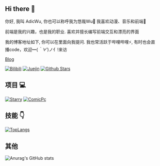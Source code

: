 ## Hi there 👋

你好, 我叫 AdicWu, 你也可以称呼我为悠哉Wu💬
我喜欢动漫、音乐和前端🌱

前端是我的兴趣，也是我的职业. 喜欢并擅长编写前端交互和漂亮的界面

我的博客地址如下, 你可以在里面向我提问. 我也常活跃于哔哩哔哩⚡, 有时也会直播code，欢迎━(*｀∀´*)ノ亻!来访

[Blog](https://www.adicw.cn/)


[![Bilibili](https://img.shields.io/badge/dynamic/json?labelColor=FE7398&logo=bilibili&logoColor=white&label=bilibili%20fans&color=00aeec&query=%24.data.totalSubs&url=https%3A%2F%2Fapi.spencerwoo.com%2Fsubstats%2F%3Fsource%3Dbilibili%26queryKey%3D16053773)](https://space.bilibili.com/16053773)
[![Juejin](https://img.shields.io/badge/juejin-%E6%82%A0%E5%93%89wu-1e80ff?logo=bytedance)](https://juejin.cn/user/289926802309400)
[![Github Stars](https://img.shields.io/github/stars/adicwu?color=faf408&label=github%20stars&logo=github)](https://github.com/Adicwu)

## 项目 :computer:

[![Starry](https://github-readme-stats.vercel.app/api/pin/?username=Adicwu&repo=Starry)](https://github.com/Adicwu/Starry)
[![ComicPc](https://github-readme-stats.vercel.app/api/pin/?username=Adicwu&repo=comic-pc)](https://github.com/Adicwu/comic-pc)

## 技能 :point_down:

[![TopLangs](https://github-readme-stats.vercel.app/api/top-langs/?username=Adicwu&layout=compact)](https://github.com/anuraghazra/github-readme-stats)

## 其他
![Anurag's GitHub stats](https://github-readme-stats.vercel.app/api?username=Adicwu&show_icons=true&bg_color=30,e96443,904e95&title_color=fff&text_color=fff)
